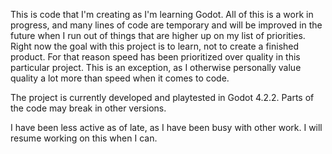 This is code that I'm creating as I'm learning Godot.
All of this is a work in progress, and many lines of code are temporary and will be improved in the future when I run out of things that are higher up on my list of priorities.
Right now the goal with this project is to learn, not to create a finished product. For that reason speed has been prioritized over quality in this particular project.
This is an exception, as I otherwise personally value quality a lot more than speed when it comes to code.

The project is currently developed and playtested in Godot 4.2.2. Parts of the code may break in other versions.

I have been less active as of late, as I have been busy with other work. I will resume working on this when I can.
